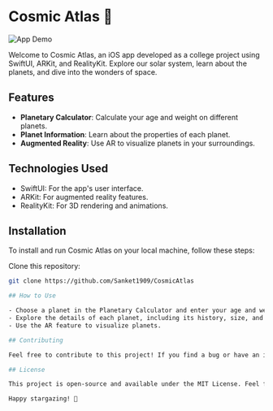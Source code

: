 # Cosmic Atlas 🌌

![App Demo](https://github.com/Sanket1909/CosmicAtlas/blob/master/CosmicAtlas/demo.gif)

Welcome to Cosmic Atlas, an iOS app developed as a college project using SwiftUI, ARKit, and RealityKit. Explore our solar system, learn about the planets, and dive into the wonders of space.

## Features

- **Planetary Calculator**: Calculate your age and weight on different planets.
- **Planet Information**: Learn about the properties of each planet.
- **Augmented Reality**: Use AR to visualize planets in your surroundings.

## Technologies Used

- SwiftUI: For the app's user interface.
- ARKit: For augmented reality features.
- RealityKit: For 3D rendering and animations.

## Installation

To install and run Cosmic Atlas on your local machine, follow these steps:

 Clone this repository:

```bash
git clone https://github.com/Sanket1909/CosmicAtlas 

## How to Use

- Choose a planet in the Planetary Calculator and enter your age and weight to see how they would differ on that planet.
- Explore the details of each planet, including its history, size, and more.
- Use the AR feature to visualize planets.

## Contributing

Feel free to contribute to this project! If you find a bug or have an idea for an improvement, open an issue or submit a pull request.

## License

This project is open-source and available under the MIT License. Feel free to use and modify it for your needs.

Happy stargazing! 🌠

